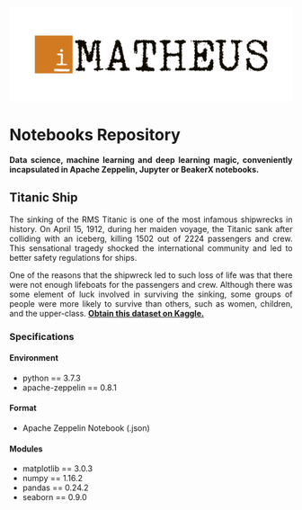 <p align="center"><img src="../igor-matheus.png"></img></p>

# Notebooks Repository
<p align="justify"><strong>Data science, machine learning and deep learning magic, conveniently incapsulated in Apache Zeppelin, Jupyter or BeakerX notebooks.</strong></p>

## Titanic Ship
<p align="justify">The sinking of the RMS Titanic is one of the most infamous shipwrecks in history. On April 15, 1912, during her maiden voyage, the Titanic sank after colliding with an iceberg, killing 1502 out of 2224 passengers and crew. This sensational tragedy shocked the international community and led to better safety regulations for ships.</p>

<p align="justify">One of the reasons that the shipwreck led to such loss of life was that there were not enough lifeboats for the passengers and crew. Although there was some element of luck involved in surviving the sinking, some groups of people were more likely to survive than others, such as women, children, and the upper-class. <a href="https://www.kaggle.com/c/titanic/"><strong>Obtain this dataset on Kaggle.</strong></a></p>

### Specifications
#### Environment
* python == 3.7.3
* apache-zeppelin == 0.8.1
#### Format
* Apache Zeppelin Notebook (.json)
#### Modules
* matplotlib == 3.0.3
* numpy == 1.16.2
* pandas == 0.24.2
* seaborn == 0.9.0